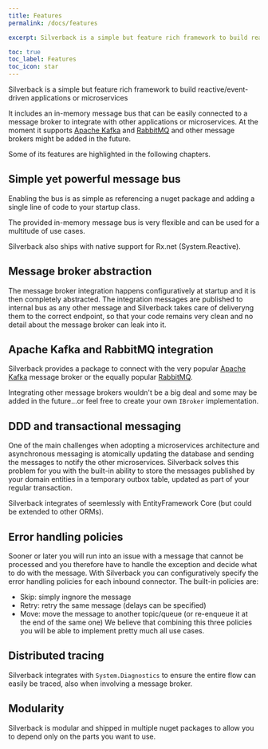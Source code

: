 ```yaml
---
title: Features
permalink: /docs/features

excerpt: Silverback is a simple but feature rich framework to build reactive/event-driven applications or microservices

toc: true
toc_label: Features
toc_icon: star
---
```


Silverback is a simple but feature rich framework to build reactive/event-driven applications or microservices

It includes an in-memory message bus that can be easily connected to a message broker to integrate with other applications or microservices. At the moment it supports [Apache Kafka](https://kafka.apache.org/) and [RabbitMQ](https://www.rabbitmq.com/) and other message brokers might be added in the future.

Some of its features are highlighted in the following chapters.

## Simple yet powerful message bus

Enabling the bus is as simple as referencing a nuget package and adding a single line of code to your startup class.

The provided in-memory message bus is very flexible and can be used for a multitude of use cases.

Silverback also ships with native support for Rx.net (System.Reactive).

## Message broker abstraction

The message broker integration happens configuratively at startup and it is then completely abstracted. The integration messages are published to internal bus as any other message  and Silverback takes care of deliveryng them to the correct endpoint, so that your code remains very clean and no detail about the message broker can leak into it. 

## Apache Kafka and RabbitMQ integration

Silverback provides a package to connect with the very popular [Apache Kafka](https://kafka.apache.org/) message broker or the equally popular [RabbitMQ](https://www.rabbitmq.com/).

Integrating other message brokers wouldn't be a big deal and some may be added in the future...or feel free to create your own `IBroker` implementation.

## DDD and transactional messaging

One of the main challenges when adopting a microservices architecture and asynchronous messaging is atomically updating the database and sending the messages to notify the other microservices. Silverback solves this problem for you with the built-in ability to store the messages published by your domain entities in a temporary outbox table, updated as part of your regular transaction.

Silverback integrates of seemlessly with EntityFramework Core (but could be extended to other ORMs).

## Error handling policies

Sooner or later you will run into an issue with a message that cannot be processed and you therefore have to handle the exception and decide what to do with the message.
With Silverback you can configuratively specify the error handling policies for each inbound connector. The built-in policies are:
* Skip: simply ingnore the message
* Retry: retry the same message (delays can be specified)
* Move: move the message to another topic/queue (or re-enqueue it at the end of the same one)
We believe that combining this three policies you will be able to implement pretty much all use cases.

## Distributed tracing

Silverback integrates with `System.Diagnostics` to ensure the entire flow can easily be traced, also when involving a message broker.

## Modularity

Silverback is modular and shipped in multiple nuget packages to allow you to depend only on the parts you want to use.